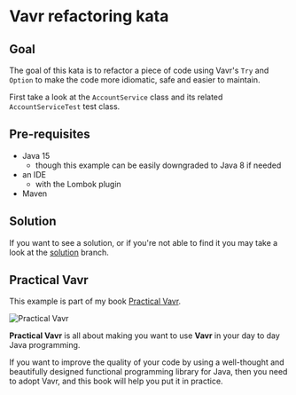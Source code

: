 # Vavr refactoring kata

## Goal

The goal of this kata is to refactor a piece of code using Vavr's `Try` and `Option` to make the code more idiomatic, safe and easier to maintain.

First take a look at the `AccountService` class and its related `AccountServiceTest` test class.

## Pre-requisites

* Java 15
  * though this example can be easily downgraded to Java 8 if needed
* an IDE
  * with the Lombok plugin
* Maven    

## Solution

If you want to see a solution, or if you're not able to find it you may take a look at the [solution](https://github.com/agrison/vavr-try-refactoring/tree/solution) branch.

## Practical Vavr

This example is part of my book [Practical Vavr](https://leanpub.com/practical-vavr).

![Practical Vavr](https://d2sofvawe08yqg.cloudfront.net/practical-vavr/hero?1607247071)

**Practical Vavr** is all about making you want to use **Vavr** in your day to day Java programming.

If you want to improve the quality of your code by using a well-thought and beautifully designed functional programming
library for Java, then you need to adopt Vavr, and this book will help you put it in practice.